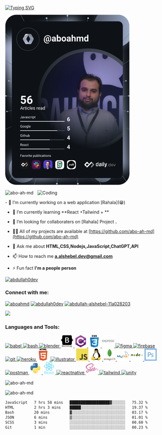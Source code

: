 [![Typing SVG](https://readme-typing-svg.demolab.com?font=Fira+Code&duration=2000&pause=1000&color=F7D524&center=true&vCenter=true&multiline=true&width=438&height=57&lines=Hi+%F0%9F%91%8B%2C+I'm+Abdullah+alshebel;A+passionate+FullStack+web+developer)](https://git.io/typing-svg)

 

<a href="https://app.daily.dev/aboahmd"><img src="https://github.com/abo-ah-md/abo-ah-md/blob/main/devcard.svg" width="400" alt="abo-ah-md"/></a>




<img align="right" alt="Coding" width="400" src="https://i.pinimg.com/originals/06/60/ef/0660efe82fa3da42ed56eef013171835.gif">



<p align="left"> <img src="https://komarev.com/ghpvc/?username=abo-ah-md&label=Profile%20views&color=0e75b6&style=flat" alt="abo-ah-md" /> </p>
- 🔭 I’m currently working on a web application [Rahala](😁)

- 🌱 I’m currently learning **React +Tailwind + **

- 👯 I’m looking for collaboraters on [Rahala] Project **.**

- 👨‍💻 All of my projects are available at [https://github.com/abo-ah-md](https://github.com/abo-ah-md)

- 💬 Ask me about **HTML,CSS,Nodejs,JavaScript,ChatGPT,API**

- 📫 How to reach me **a.alshebel.dev@gmail.com**

- ⚡ Fun fact **I'm a people person**

<p align="left"> <a href="https://twitter.com/abdullah0dev" target="blank"><img src="https://img.shields.io/twitter/follow/abdullah0dev?logo=twitter&style=for-the-badge" alt="abdullah0dev" /></a> </p>





<h3 align="left">Connect with me:</h3>
<p align="left">
<a href="https://dev.to/aboahmd" target="blank"><img align="center" src="https://raw.githubusercontent.com/rahuldkjain/github-profile-readme-generator/master/src/images/icons/Social/devto.svg" alt="aboahmd" height="30" width="40" /></a>
<a href="https://twitter.com/abdullah0dev" target="blank"><img align="center" src="https://raw.githubusercontent.com/rahuldkjain/github-profile-readme-generator/master/src/images/icons/Social/twitter.svg" alt="abdullah0dev" height="30" width="40" /></a>
<a href="https://linkedin.com/in/abdullah-alshebel-11a028203" target="blank"><img align="center" src="https://raw.githubusercontent.com/rahuldkjain/github-profile-readme-generator/master/src/images/icons/Social/linked-in-alt.svg" alt="abdullah-alshebel-11a028203" height="30" width="40" /></a>
</p>
 
 
![](https://dcbadge.vercel.app/api/shield/344684856703451140)



<h3 align="left">Languages and Tools:</h3>


<p align="left"> <a href="https://babeljs.io/" target="_blank" rel="noreferrer"> <img src="https://www.vectorlogo.zone/logos/babeljs/babeljs-icon.svg" alt="babel" width="40" height="40"/> </a> <a href="https://www.gnu.org/software/bash/" target="_blank" rel="noreferrer"> <img src="https://www.vectorlogo.zone/logos/gnu_bash/gnu_bash-icon.svg" alt="bash" width="40" height="40"/> </a> <a href="https://www.blender.org/" target="_blank" rel="noreferrer"> <img src="https://download.blender.org/branding/community/blender_community_badge_white.svg" alt="blender" width="40" height="40"/> </a> <a href="https://getbootstrap.com" target="_blank" rel="noreferrer"> <img src="https://raw.githubusercontent.com/devicons/devicon/master/icons/bootstrap/bootstrap-plain-wordmark.svg" alt="bootstrap" width="40" height="40"/> </a> <a href="https://www.w3schools.com/cs/" target="_blank" rel="noreferrer"> <img src="https://raw.githubusercontent.com/devicons/devicon/master/icons/csharp/csharp-original.svg" alt="csharp" width="40" height="40"/> </a> <a href="https://www.w3schools.com/css/" target="_blank" rel="noreferrer"> <img src="https://raw.githubusercontent.com/devicons/devicon/master/icons/css3/css3-original-wordmark.svg" alt="css3" width="40" height="40"/> </a> <a href="https://expressjs.com" target="_blank" rel="noreferrer"> <img src="https://raw.githubusercontent.com/devicons/devicon/master/icons/express/express-original-wordmark.svg" alt="express" width="40" height="40"/> </a> <a href="https://www.figma.com/" target="_blank" rel="noreferrer"> <img src="https://www.vectorlogo.zone/logos/figma/figma-icon.svg" alt="figma" width="40" height="40"/> </a> <a href="https://firebase.google.com/" target="_blank" rel="noreferrer"> <img src="https://www.vectorlogo.zone/logos/firebase/firebase-icon.svg" alt="firebase" width="40" height="40"/> </a> <a href="https://git-scm.com/" target="_blank" rel="noreferrer"> <img src="https://www.vectorlogo.zone/logos/git-scm/git-scm-icon.svg" alt="git" width="40" height="40"/> </a> <a href="https://heroku.com" target="_blank" rel="noreferrer"> <img src="https://www.vectorlogo.zone/logos/heroku/heroku-icon.svg" alt="heroku" width="40" height="40"/> </a> <a href="https://www.w3.org/html/" target="_blank" rel="noreferrer"> <img src="https://raw.githubusercontent.com/devicons/devicon/master/icons/html5/html5-original-wordmark.svg" alt="html5" width="40" height="40"/> </a> <a href="https://www.adobe.com/in/products/illustrator.html" target="_blank" rel="noreferrer"> <img src="https://www.vectorlogo.zone/logos/adobe_illustrator/adobe_illustrator-icon.svg" alt="illustrator" width="40" height="40"/> </a> <a href="https://developer.mozilla.org/en-US/docs/Web/JavaScript" target="_blank" rel="noreferrer"> <img src="https://raw.githubusercontent.com/devicons/devicon/master/icons/javascript/javascript-original.svg" alt="javascript" width="40" height="40"/> </a> <a href="https://www.linux.org/" target="_blank" rel="noreferrer"> <img src="https://raw.githubusercontent.com/devicons/devicon/master/icons/linux/linux-original.svg" alt="linux" width="40" height="40"/> </a> <a href="https://www.mongodb.com/" target="_blank" rel="noreferrer"> <img src="https://raw.githubusercontent.com/devicons/devicon/master/icons/mongodb/mongodb-original-wordmark.svg" alt="mongodb" width="40" height="40"/> </a> <a href="https://www.mysql.com/" target="_blank" rel="noreferrer"> <img src="https://raw.githubusercontent.com/devicons/devicon/master/icons/mysql/mysql-original-wordmark.svg" alt="mysql" width="40" height="40"/> </a> <a href="https://nodejs.org" target="_blank" rel="noreferrer"> <img src="https://raw.githubusercontent.com/devicons/devicon/master/icons/nodejs/nodejs-original-wordmark.svg" alt="nodejs" width="40" height="40"/> </a> <a href="https://www.photoshop.com/en" target="_blank" rel="noreferrer"> <img src="https://raw.githubusercontent.com/devicons/devicon/master/icons/photoshop/photoshop-line.svg" alt="photoshop" width="40" height="40"/> </a> <a href="https://postman.com" target="_blank" rel="noreferrer"> <img src="https://www.vectorlogo.zone/logos/getpostman/getpostman-icon.svg" alt="postman" width="40" height="40"/> </a> <a href="https://www.python.org" target="_blank" rel="noreferrer"> <img src="https://raw.githubusercontent.com/devicons/devicon/master/icons/python/python-original.svg" alt="python" width="40" height="40"/> </a> <a href="https://reactjs.org/" target="_blank" rel="noreferrer"> <img src="https://raw.githubusercontent.com/devicons/devicon/master/icons/react/react-original-wordmark.svg" alt="react" width="40" height="40"/> </a> <a href="https://reactnative.dev/" target="_blank" rel="noreferrer"> <img src="https://reactnative.dev/img/header_logo.svg" alt="reactnative" width="40" height="40"/> </a> <a href="https://sass-lang.com" target="_blank" rel="noreferrer"> <img src="https://raw.githubusercontent.com/devicons/devicon/master/icons/sass/sass-original.svg" alt="sass" width="40" height="40"/> </a> <a href="https://tailwindcss.com/" target="_blank" rel="noreferrer"> <img src="https://www.vectorlogo.zone/logos/tailwindcss/tailwindcss-icon.svg" alt="tailwind" width="40" height="40"/> </a> <a href="https://unity.com/" target="_blank" rel="noreferrer"> <img src="https://www.vectorlogo.zone/logos/unity3d/unity3d-icon.svg" alt="unity" width="40" height="40"/> </a> </p>

<p><img align="center" src="https://github-readme-stats.vercel.app/api/top-langs?username=abo-ah-md&show_icons=true&locale=en&layout=compact" alt="abo-ah-md" /></p>
  
  <p><img align="center" src="https://github-readme-streak-stats.herokuapp.com/?user=abo-ah-md&" alt="abo-ah-md" /></p>
  
  
 

<!--START_SECTION:waka-->

```text
JavaScript   7 hrs 58 mins   ██████████████████▓░░░░░░   75.32 %
HTML         2 hrs 3 mins    █████░░░░░░░░░░░░░░░░░░░░   19.37 %
Bash         20 mins         ▓░░░░░░░░░░░░░░░░░░░░░░░░   03.17 %
JSON         6 mins          ▒░░░░░░░░░░░░░░░░░░░░░░░░   01.01 %
SCSS         3 mins          ░░░░░░░░░░░░░░░░░░░░░░░░░   00.60 %
Git          1 min           ░░░░░░░░░░░░░░░░░░░░░░░░░   00.23 %
```

<!--END_SECTION:waka-->
<br>

